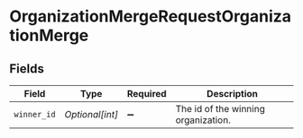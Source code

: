 # OrganizationMergeRequestOrganizationMerge


## Fields

| Field                               | Type                                | Required                            | Description                         |
| ----------------------------------- | ----------------------------------- | ----------------------------------- | ----------------------------------- |
| `winner_id`                         | *Optional[int]*                     | :heavy_minus_sign:                  | The id of the winning organization. |
